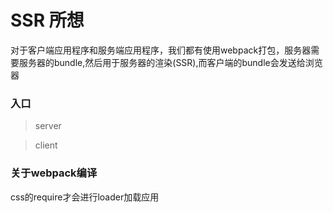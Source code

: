 # SSR 所想

对于客户端应用程序和服务端应用程序，我们都有使用webpack打包，服务器需要服务器的bundle,然后用于服务器的渲染(SSR),而客户端的bundle会发送给浏览器

### 入口

> server

> client

### 关于webpack编译

css的require才会进行loader加载应用